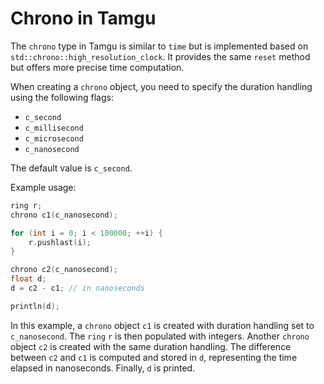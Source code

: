 # Chrono in Tamgu

The `chrono` type in Tamgu is similar to `time` but is implemented based on `std::chrono::high_resolution_clock`. It provides the same `reset` method but offers more precise time computation.

When creating a `chrono` object, you need to specify the duration handling using the following flags:
- `c_second`
- `c_millisecond`
- `c_microsecond`
- `c_nanosecond`

The default value is `c_second`.

Example usage:

```cpp
ring r;
chrono c1(c_nanosecond);

for (int i = 0; i < 100000; ++i) {
    r.pushlast(i);
}

chrono c2(c_nanosecond);
float d;
d = c2 - c1; // in nanoseconds

println(d);
```

In this example, a `chrono` object `c1` is created with duration handling set to `c_nanosecond`. The `ring` `r` is then populated with integers. Another `chrono` object `c2` is created with the same duration handling. The difference between `c2` and `c1` is computed and stored in `d`, representing the time elapsed in nanoseconds. Finally, `d` is printed.